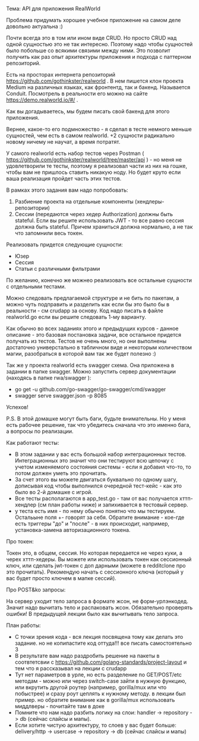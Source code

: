 Тема: API для приложения RealWorld

Проблема придумать хорошее учебное приложение на самом деле довольно актуальна :)

Почти всегда это в том или ином виде CRUD. Но просто CRUD над одной сущностью это не так интересно. Поэтому надо чтобы сущностей было побольше со всякими связими между ними. Это позволит получить как раз опыт архитектуры приложения и подхода с паттерном репозиторий.

Есть на просторах интернета репозиторий https://github.com/gothinkster/realworld . В нем пишется клон проекта Medium на различных языках, как фронтентд, так и бакенд. Называется Conduit. Посмотрель в реальности его можно на сайте https://demo.realworld.io/#/ .

Как вы догадываетесь, мы будем писать свой бакенд для этого приложения.

Вернее, какое-то его подмножество - я сделал в тесте немного меньше сущностей, чем есть в самом realworld. +2 сущности радикально новому ничему не научат, а время потратят.

У самого realworld есть набор тестов через Postman ( https://github.com/gothinkster/realworld/tree/master/api ) - но меня не удовлетворили те тесты, поэтому я реализовал части из них на гошке, чтобы вам не пришлось ставить никакую ноду. Но будет круто если ваша реализация пройдет часть этих тестов.

В рамках этого задания вам надо попробовать:
1. Разбиение проекта на отдельные компоненты (хендлеры-репозитории)
2. Сессии (передаются через хедер Authorization) должны быть stateful. Если вы решите использовать JWT - то все равно сессия должна быть stateful. Причем храниться должна нормально, а не так что запомнили весь токен.

Реализовать придется следующие сущности:
* Юзер
* Сессия
* Статьи с различными фильтрами

По желанию, конечно же можнео реализовать все остальные сущности с отдельными тестами.

Можно следовать предлагаемой структуре и не бить по пакетам, а можно чуть подправить и разделить как если бы это было бы в реальности - см crudapp за основу. Код надо писать в файле realworld.go если вы решите следовать 1-му варианту.

Как обычно во всех заданиях этого и предыдущих курсов - данное описание - это базовая постановка задачи, все остальное придется получать из тестов. Тестов не очень много, но они выполнены достаточно универстально в табличном виде и некоторым количеством магии, разобраться в которой вам так же будет полезно :)

Так же у проекта realworld есть swagger схема. Она приложена в задании в папке swagger. Можно запустить сервер документации (находясь в папке rwa/swagger ):

* go get -u github.com/go-swagger/go-swagger/cmd/swagger
* swagger serve swagger.json -p 8085

Успехов!

P.S. В этой домашке могут быть баги, будьте внимательны. Но у меня есть рабочее решение, так что убедитесь сначала что это именно бага, а вопросы по реализации.

Как работают тесты:

* В этом задании у вас есть большой набор интеграционных тестов. Интеграционных это значит что они тестируют всю цепочку с учетом изменяемого состояния системы - если я добавил что-то, то потом должен уметь это прочитать. 
* За счет этого вы можете двигаться буквально по одному шагу, дописывая код чтобы выполнился очередной тест-кейс - как это было во 2-й домашке с игрой.
* Все тесты располагаются в app_test.go - там от вас получается хттп-хендлер (см план работы ниже) и запихивается в тестовый сервер.
* у теста есть имя - по нему обычно понятно что мы тестируем. Остальыне поля +- говорят за себя. Обратите внимание - кое-где есть триггеры "до" и "после" - в них происходит, например, установка-замена авторизационного токена.

Про токен:

Токен это, в общем, сессия. Но которая передается не через куки, а черех хттп-хедеры. Вы можете или использовать токен как сессионный ключ, или сделать jwt-токен с доп дарными (можете в redditclone про это прочитать). Рекомендую начать с сессионного ключа (который у вас будет просто ключем в мапке сессий).

Про POST&ko запросы:

На сервер уходит тело запроса в формате жсон, не форм-урлэнкодед. Значит надо вычитать тело и распаковать жсон. Обязательно проверять ошибки! В предыдущей лекции было как вычитывать тело запроса.

План работы:

* С точки зрения кода - вся лекция посвящена тому как делать это задание. но не копипастите код оттуда!!! все писать самостоятельно 3
* В результате вам надо раздробить решение на пакеты в соотвтетсвии с https://github.com/golang-standards/project-layout и тем что я рассказывал на лекции с crudapp
* Тут нет параметров в урле, но есть разделение по GET/POST/etc методам - можно или через switch-case зайти в нужную функцию, или вкрутить другой роутер (например, gorilla/mux или что побыстрее) и сразу роут цеплять к нужному методу. в лекции был пример. но обратите внимание как в gorilla/mux использовать миддлверы - почитайте там в доке
* Помните что нам надо разбить логику на слои: handler -> repository -> db (сейчас слайсы и мапы).
* Если хотите чистую архитектуру, то слоев у вас будет больше: delivery/http -> usercase -> repository -> db (сейчас слайсы и мапы)
